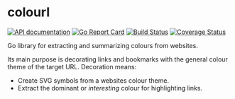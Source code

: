 # colourl
[![API documentation](https://img.shields.io/badge/gowalker-docs-blue.svg)](https://gowalker.org/github.com/nochso/colourl)
[![Go Report Card](https://goreportcard.com/badge/github.com/nochso/colourl)](https://goreportcard.com/report/github.com/nochso/colourl)
[![Build Status](https://travis-ci.org/nochso/colourl.svg?branch=master)](https://travis-ci.org/nochso/colourl)
[![Coverage Status](https://coveralls.io/repos/github/nochso/colourl/badge.svg?branch=master)](https://coveralls.io/github/nochso/colourl?branch=master)

Go library for extracting and summarizing colours from websites. 

Its main purpose is decorating links and bookmarks with the general colour theme of the target URL.
Decoration means:

- Create SVG symbols from a websites colour theme.
- Extract the dominant or *interesting* colour for highlighting links.
